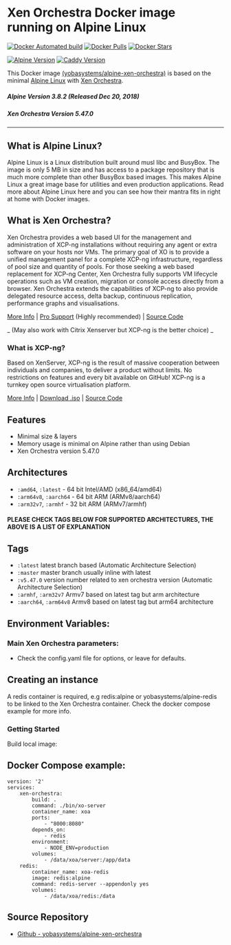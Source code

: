 # Xen Orchestra Docker image running on Alpine Linux

[![Docker Automated build](https://img.shields.io/docker/automated/yobasystems/alpine-caddy.svg?style=for-the-badge&logo=docker)](https://hub.docker.com/r/yobasystems/alpine-caddy/)
[![Docker Pulls](https://img.shields.io/docker/pulls/yobasystems/alpine-caddy.svg?style=for-the-badge&logo=docker)](https://hub.docker.com/r/yobasystems/alpine-caddy/)
[![Docker Stars](https://img.shields.io/docker/stars/yobasystems/alpine-caddy.svg?style=for-the-badge&logo=docker)](https://hub.docker.com/r/yobasystems/alpine-caddy/)

[![Alpine Version](https://img.shields.io/badge/Alpine%20version-v3.8-green.svg?style=for-the-badge)](https://alpinelinux.org/)
[![Caddy Version](https://img.shields.io/badge/XO%20version-v5.47.0-green.svg?style=for-the-badge)](https://xen-orchestra.com/)

This Docker image [(yobasystems/alpine-xen-orchestra)](https://hub.docker.com/r/yobasystems/alpine-xen-orchestra/) is based on the minimal [Alpine Linux](http://alpinelinux.org/) with [Xen Orchestra](https://xen-orchestra.com/).

##### Alpine Version 3.8.2 (Released Dec 20, 2018)
##### Xen Orchestra Version 5.47.0

----

## What is Alpine Linux?
Alpine Linux is a Linux distribution built around musl libc and BusyBox. The image is only 5 MB in size and has access to a package repository that is much more complete than other BusyBox based images. This makes Alpine Linux a great image base for utilities and even production applications. Read more about Alpine Linux here and you can see how their mantra fits in right at home with Docker images.

## What is Xen Orchestra?
Xen Orchestra provides a web based UI for the management and administration of XCP-ng installations without requiring any agent or extra software on your hosts nor VMs. The primary goal of XO is to provide a unified management panel for a complete XCP-ng infrastructure, regardless of pool size and quantity of pools. For those seeking a web based replacement for XCP-ng Center, Xen Orchestra fully supports VM lifecycle operations such as VM creation, migration or console access directly from a browser. Xen Orchestra extends the capabilities of XCP-ng to also provide delegated resource access, delta backup, continuous replication, performance graphs and visualisations.

[More Info](https://xen-orchestra.com/#!/xo-home) | [Pro Support](https://xen-orchestra.com/#!/xo-pricing) (Highly recommended) | [Source Code](https://github.com/vatesfr/xen-orchestra)

_ (May also work with Citrix Xenserver but XCP-ng is the better choice) _

### What is XCP-ng?
Based on XenServer, XCP-ng is the result of massive cooperation between individuals and companies, to deliver a product without limits. No restrictions on features and every bit available on GitHub! XCP-ng is a turnkey open source virtualisation platform.

[More Info](https://xcp-ng.org/) | [Download .iso](http://mirrors.xcp-ng.org/isos/8.0/xcp-ng-8.0.0.iso) | [Source Code](https://github.com/xcp-ng/xcp)


## Features

* Minimal size & layers
* Memory usage is minimal on Alpine rather than using Debian
* Xen Orchestra version 5.47.0

## Architectures

* ```:amd64```, ```:latest``` - 64 bit Intel/AMD (x86_64/amd64)
* ```:arm64v8```, ```:aarch64``` - 64 bit ARM (ARMv8/aarch64)
* ```:arm32v7```, ```:armhf``` - 32 bit ARM (ARMv7/armhf)

#### PLEASE CHECK TAGS BELOW FOR SUPPORTED ARCHITECTURES, THE ABOVE IS A LIST OF EXPLANATION

## Tags

* ```:latest``` latest branch based (Automatic Architecture Selection)
* ```:master``` master branch usually inline with latest
* ```:v5.47.0``` version number related to xen orchestra version (Automatic Architecture Selection)
* ```:armhf```, ```:arm32v7``` Armv7 based on latest tag but arm architecture
* ```:aarch64```, ```:arm64v8``` Armv8 based on latest tag but arm64 architecture

## Environment Variables:

### Main Xen Orchestra parameters:

* Check the config.yaml file for options, or leave for defaults.

## Creating an instance

A redis container is required, e.g redis:alpine or yobasystems/alpine-redis to be linked to the Xen Orchestra container. Check the docker compose example for more info.

### Getting Started

Build local image:

## Docker Compose example:

```yalm
version: '2'
services:
    xen-orchestra:
        build: .
        command: ./bin/xo-server
        container_name: xoa
        ports:
            - "8000:8080"
        depends_on:
            - redis
        environment:
            - NODE_ENV=production
        volumes:
            - /data/xoa/server:/app/data
    redis:
        container_name: xoa-redis
        image: redis:alpine
        command: redis-server --appendonly yes
        volumes:
            - /data/xoa/redis:/data

```

## Source Repository

* [Github - yobasystems/alpine-xen-orchestra](https://github.com/yobasystems/alpine-xen-orchestra)
